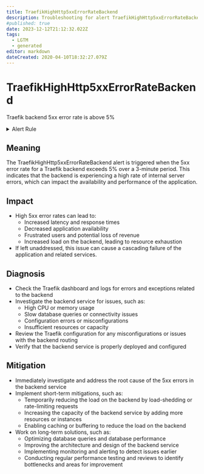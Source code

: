 ```yaml
---
title: TraefikHighHttp5xxErrorRateBackend
description: Troubleshooting for alert TraefikHighHttp5xxErrorRateBackend
#published: true
date: 2023-12-12T21:12:32.022Z
tags: 
  - LGTM
  - generated
editor: markdown
dateCreated: 2020-04-10T18:32:27.079Z
---
```


# TraefikHighHttp5xxErrorRateBackend

Traefik backend 5xx error rate is above 5%

<details>
  <summary>Alert Rule</summary>

{{% rule "traefik/embedded-exporter-v1.yml" "TraefikHighHttp5xxErrorRateBackend" %}}

{{% comment %}}

```yaml
alert: TraefikHighHttp5xxErrorRateBackend
expr: sum(rate(traefik_backend_requests_total{code=~"5.*"}[3m])) by (backend) / sum(rate(traefik_backend_requests_total[3m])) by (backend) * 100 > 5
for: 1m
labels:
    severity: critical
annotations:
    summary: Traefik high HTTP 5xx error rate backend (instance {{ $labels.instance }})
    description: |-
        Traefik backend 5xx error rate is above 5%
          VALUE = {{ $value }}
          LABELS = {{ $labels }}
    runbook: https://github.com/srerun/prometheus-alerts/blob/main/content/runbooks/embedded-exporter-v1/TraefikHighHttp5xxErrorRateBackend.md

```

{{% /comment %}}

</details>


## Meaning

The TraefikHighHttp5xxErrorRateBackend alert is triggered when the 5xx error rate for a Traefik backend exceeds 5% over a 3-minute period. This indicates that the backend is experiencing a high rate of internal server errors, which can impact the availability and performance of the application.

## Impact

* High 5xx error rates can lead to:
	+ Increased latency and response times
	+ Decreased application availability
	+ Frustrated users and potential loss of revenue
	+ Increased load on the backend, leading to resource exhaustion
* If left unaddressed, this issue can cause a cascading failure of the application and related services.

## Diagnosis

* Check the Traefik dashboard and logs for errors and exceptions related to the backend
* Investigate the backend service for issues, such as:
	+ High CPU or memory usage
	+ Slow database queries or connectivity issues
	+ Configuration errors or misconfigurations
	+ Insufficient resources or capacity
* Review the Traefik configuration for any misconfigurations or issues with the backend routing
* Verify that the backend service is properly deployed and configured

## Mitigation

* Immediately investigate and address the root cause of the 5xx errors in the backend service
* Implement short-term mitigations, such as:
	+ Temporarily reducing the load on the backend by load-shedding or rate-limiting requests
	+ Increasing the capacity of the backend service by adding more resources or instances
	+ Enabling caching or buffering to reduce the load on the backend
* Work on long-term solutions, such as:
	+ Optimizing database queries and database performance
	+ Improving the architecture and design of the backend service
	+ Implementing monitoring and alerting to detect issues earlier
	+ Conducting regular performance testing and reviews to identify bottlenecks and areas for improvement